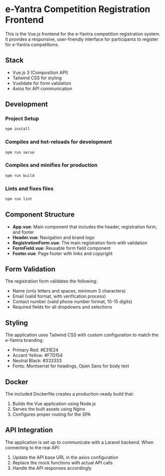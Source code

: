# e-Yantra Competition Registration Frontend

This is the Vue.js frontend for the e-Yantra competition registration system. It provides a responsive, user-friendly interface for participants to register for e-Yantra competitions.

## Stack

- Vue.js 3 (Composition API)
- Tailwind CSS for styling
- Vuelidate for form validation
- Axios for API communication

## Development

### Project Setup

```bash
npm install
```

### Compiles and hot-reloads for development

```bash
npm run serve
```

### Compiles and minifies for production

```bash
npm run build
```

### Lints and fixes files

```bash
npm run lint
```

## Component Structure

- **App.vue**: Main component that includes the header, registration form, and footer
- **Header.vue**: Navigation and brand logo
- **RegistrationForm.vue**: The main registration form with validation
- **FormField.vue**: Reusable form field component
- **Footer.vue**: Page footer with links and copyright

## Form Validation

The registration form validates the following:
- Name (only letters and spaces, minimum 3 characters)
- Email (valid format, with verification process)
- Contact number (valid phone number format, 10-15 digits)
- Required fields for all dropdowns and selections

## Styling

The application uses Tailwind CSS with custom configuration to match the e-Yantra branding:
- Primary Red: #E31E24
- Accent Yellow: #F7D154
- Neutral Black: #333333
- Fonts: Montserrat for headings, Open Sans for body text

## Docker

The included Dockerfile creates a production-ready build that:
1. Builds the Vue application using Node.js
2. Serves the built assets using Nginx
3. Configures proper routing for the SPA

## API Integration

The application is set up to communicate with a Laravel backend. When connecting to the real API:

1. Update the API base URL in the axios configuration
2. Replace the mock functions with actual API calls
3. Handle the API responses accordingly